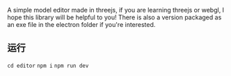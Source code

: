A simple model editor made in threejs, if you are learning threejs or webgl, I hope this library will be helpful to you!
There is also a version packaged as an exe file in the electron folder if you're interested.
## 运行
`cd editor`
`npm i`
`npm run dev`
